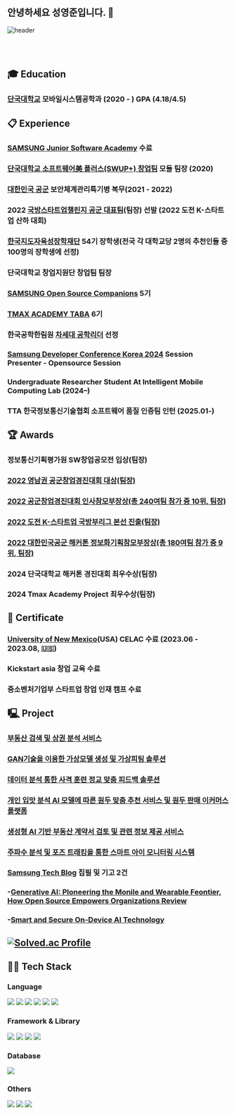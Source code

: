 ## 안녕하세요 성영준입니다. 👋
![header](https://capsule-render.vercel.app/api?type=wave&color=auto&height=300&section=header&text=Seong%20YeongJun&fontSize=90)

 <br/>
 <br/>

## :mortar_board: Education
### [단국대학교](https://dankook.ac.kr/)  모바일시스템공학과 (2020 - ) GPA (4.18/4.5)
##  :clipboard: Experience
### [SAMSUNG Junior Software Academy](https://www.juniorsoftwareacademy.com/) 수료
### [단국대학교 소프트웨어美 플러스(SWUP+) 창업팀](https://swcu.dankook.ac.kr/web/swcup/-20) 모들 팀장 (2020)
### [대한민국 공군](https://rokaf.airforce.mil.kr/sites/airforce/index.do) 보안체계관리특기병 복무(2021 - 2022)
### 2022 [국방스타트업챌린지 공군 대표팀](https://n.news.naver.com/mnews/article/008/0004756870?sid=102)(팀장) 선발 (2022 도전 K-스타트업 산하 대회)
### [한국지도자육성장학재단](https://www.kosffl.or.kr/) 54기 장학생(전국 각 대학교당 2명의 추천인들 중 100명의 장학생에 선정)
### 단국대학교 창업지원단 창업팀 팀장
### [SAMSUNG Open Source Companions](https://opensource.samsung.com/community/companions/companionsMemberList) 5기
### [TMAX ACADEMY TABA](http://taba.kr/) 6기
### 한국공학한림원 [차세대 공학리더](https://www.naekyehs.org/) 선정
### [Samsung Developer Conference Korea 2024](https://www.sdc-korea.com/session/SN2024101800031) Session Presenter - Opensource Session
### Undergraduate Researcher Student At Intelligent Mobile Computing Lab (2024–)
### TTA 한국정보통신기술협회 소프트웨어 품질 인증팀 인턴 (2025.01-)
##  🏆 Awards
### 정보통신기획평가원 SW창업공모전 입상(팀장)
### [2022 영남권 공군창업경진대회 대상(팀장)](https://n.news.naver.com/mnews/article/015/0004703563?sid=100)
### [2022 공군창업경진대회 인사참모부장상(총 240여팀 참가 중 10위, 팀장)](https://n.news.naver.com/mnews/article/015/0004709507?sid=100)
### [2022 도전 K-스타트업 국방부리그 본선 진출(팀장)](https://kookbang.dema.mil.kr/newsWeb/20220812/16/BBSMSTR_000000010021/view.do)
### [2022 대한민국공군 해커톤 정보화기획참모부장상(총 180여팀 참가 중 9위, 팀장)](https://n.news.naver.com/mnews/article/001/0013559028?sid=100)
### 2024 단국대학교 해커톤 경진대회 최우수상(팀장)
### 2024 Tmax Academy Project 최우수상(팀장)
##  🌱 Certificate
### [University of New Mexico](https://www.unm.edu/)(USA) CELAC 수료 (2023.06 - 2023.08, 🇺🇸)
### Kickstart asia 창업 교육 수료
### 중소벤처기업부 스타트업 창업 인재 캠프 수료
## 🖳 Project
### [부동산 검색 및 상권 분석 서비스](https://sunny-whitefish-5a5.notion.site/15b2d83106ae81bcbfdaef1db3f76f5b)
### [GAN기술을 이용한 가상모델 생성 및 가상피팅 솔루션](https://sunny-whitefish-5a5.notion.site/GAN-15b2d83106ae81b0a5daf3bb3b7c9ec4)
### [데이터 분석 통한 사격 훈련 정교 맞춤 피드백 솔루션](https://sunny-whitefish-5a5.notion.site/15b2d83106ae8162b600d8fb8278ed66)
### [개인 입맛 분석 AI 모델에 따른 원두 맞춤 추천 서비스 및 원두 판매 이커머스 플랫폼](https://sunny-whitefish-5a5.notion.site/AI-15b2d83106ae81dbb9f5d7b8036de7bc)
### [생성형 AI 기반 부동산 계약서 검토 및 관련 정보 제공 서비스](https://sunny-whitefish-5a5.notion.site/AI-15b2d83106ae8158bf72c6cdf39cd6e1)
### [주파수 분석 및 포즈 트래킹을 통한 스마트 아이 모니터링 시스템](https://sunny-whitefish-5a5.notion.site/15b2d83106ae8135babbc222a12176d7)
### [Samsung Tech Blog](https://techblog.samsung.com/) 집필 및 기고 2건
### -[Generative AI: Ploneering the Monile and Wearable Feontier, How Open Source Empowers Organizations Review](https://techblog.samsung.com/blog/article/45)
### -[Smart and Secure On-Device AI Technology](https://techblog.samsung.com/blog/article/52)
## [![Solved.ac Profile](http://mazassumnida.wtf/api/v2/generate_badge?boj=s_yxun)](https://solved.ac/s_yxun/)
## 🧑‍💻 Tech Stack
### Language
<img src="https://img.shields.io/badge/Java-007396?style=for-the-badge&logo=java&logoColor=ffffff"/> <img src="https://img.shields.io/badge/TypeScript-3178C6?style=for-the-badge&logo=typescript&logoColor=ffffff"/> <img src="https://img.shields.io/badge/JavaScript-F7DF1E?style=for-the-badge&logo=javascript&logoColor=000000"/> <img src="https://img.shields.io/badge/C-A8B9CC?style=for-the-badge&logo=c&logoColor=ffffff"/> <img src="https://img.shields.io/badge/C++-00599C?style=for-the-badge&logo=c%2B%2B&logoColor=ffffff"/> <img src="https://img.shields.io/badge/Python-3776AB?style=for-the-badge&logo=python&logoColor=ffffff"/>

### Framework & Library
<img src="https://img.shields.io/badge/React-61DAFB?style=for-the-badge&logo=react&logoColor=000000"/> <img src="https://img.shields.io/badge/Spring%20Boot-6DB33F?style=for-the-badge&logo=spring-boot&logoColor=ffffff"/> <img src="https://img.shields.io/badge/Node.js-339933?style=for-the-badge&logo=node.js&logoColor=ffffff"/> <img src="https://img.shields.io/badge/Tailwind%20CSS-06B6D4?style=for-the-badge&logo=tailwind-css&logoColor=ffffff"/>

### Database
<img src="https://img.shields.io/badge/MySQL-4479A1?style=for-the-badge&logo=mysql&logoColor=ffffff"/>

### Others
<img src="https://img.shields.io/badge/GitHub-181717?style=for-the-badge&logo=github&logoColor=ffffff"/> <img src="https://img.shields.io/badge/Docker-2496ED?style=for-the-badge&logo=docker&logoColor=ffffff"/> <img src="https://img.shields.io/badge/Amazon%20AWS-232F3E?style=for-the-badge&logo=amazon-aws&logoColor=ffffff"/>
<!--
**yxun20/yxun20** is a ✨ _special_ ✨ repository because its `README.md` (this file) appears on your GitHub profile.

👋 Welcome my github profile !
 
🎓 Education
단국대학교 모바일시스템공학과 (2020 - )
📋 Experience
삼성주니어소프트웨어아카데미 수료
단국대학교 소프트웨어美 플러스(SWUP+) 창업팀 모들 팀장 (2020)
대한민국 공군 보안체계관리병 복무(2021 - 2022)
2022 국방스타트업챌린지 공군 대표팀(팀장) 선발 (2022 도전 K-스타트업 산하 대회)
한국지도자육성장학재단 54기 장학생(전국 각 대학교당 2명의 추천인들 중 100명의 장학생에 선정)
삼성 Open Source Companions 5기
🌱 Certificate
University of New Mexico CELAC 수료
Kickstart asia 창업 교육 수료
중소벤처기업부 스타트업 창업 캠프 수료
🏆 Awards
정보통신기획평가원 SW창업공모전 입상(팀장)
2022 영남권 공군창업경진대회 대상(팀장)
2022 공군창업경진대회 인사참모부장상(총 240여팀 참가 중 10위, 팀장)
2022 도전 K-스타트업 국방부리그 본선 진출(팀장)
2022 대한민국공군 해커톤 정보화기획참모부장상(총 180여팀 참가 중 9위, 팀장)
🖳 Project
데이터 분석을 통한 사격훈련 정교 맞춤 피드백 솔루션
공군본부, 한국과학기술원, 대전창조경제혁신센터 참여
### [SAMSUNG Developer Conference 2024(SDC 24)](https://developer.samsung.com/conference/sdc23) Sessions 발표 초청
### [SAMSUNG Open Source CONference Global : India](https://opensource.samsung.com/community/soscon) 참여
Here are some ideas to get you started:

- 🔭 I’m currently working on ...
- 🌱 I’m currently learning ...
- 👯 I’m looking to collaborate on ...
- 🤔 I’m looking for help with ...
- 💬 Ask me about ...
- 📫 How to reach me: ...
- 😄 Pronouns: ...
- ⚡ Fun fact: ...
-->
